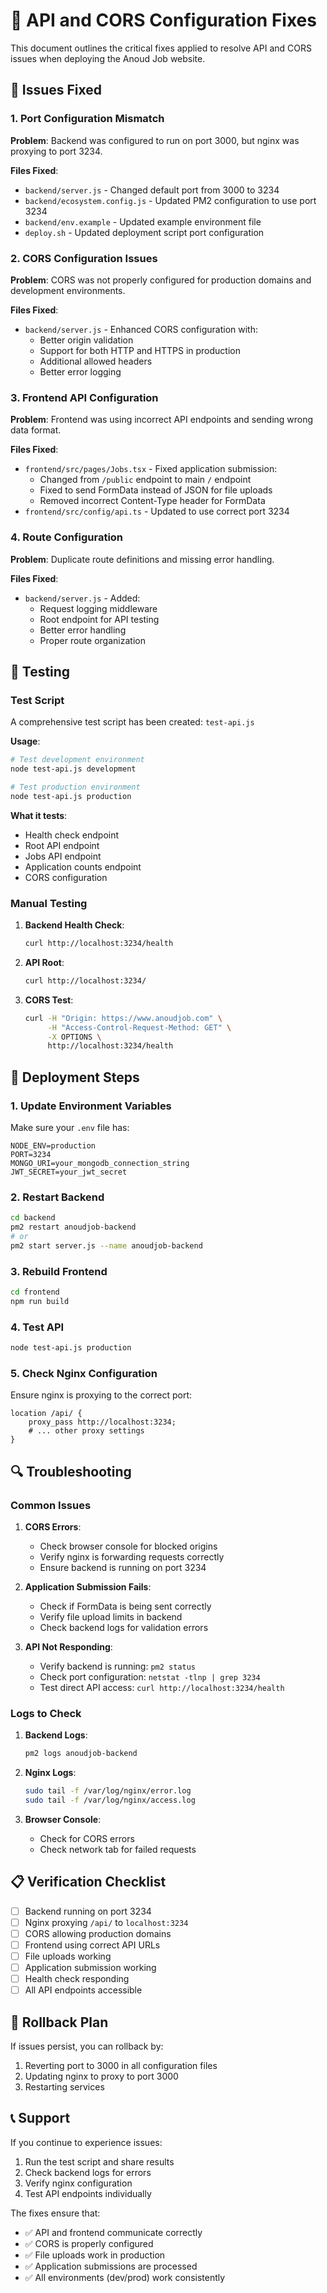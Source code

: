 # 🚀 API and CORS Configuration Fixes

This document outlines the critical fixes applied to resolve API and CORS issues when deploying the Anoud Job website.

## 🔧 Issues Fixed

### 1. Port Configuration Mismatch
**Problem**: Backend was configured to run on port 3000, but nginx was proxying to port 3234.

**Files Fixed**:
- `backend/server.js` - Changed default port from 3000 to 3234
- `backend/ecosystem.config.js` - Updated PM2 configuration to use port 3234
- `backend/env.example` - Updated example environment file
- `deploy.sh` - Updated deployment script port configuration

### 2. CORS Configuration Issues
**Problem**: CORS was not properly configured for production domains and development environments.

**Files Fixed**:
- `backend/server.js` - Enhanced CORS configuration with:
  - Better origin validation
  - Support for both HTTP and HTTPS in production
  - Additional allowed headers
  - Better error logging

### 3. Frontend API Configuration
**Problem**: Frontend was using incorrect API endpoints and sending wrong data format.

**Files Fixed**:
- `frontend/src/pages/Jobs.tsx` - Fixed application submission:
  - Changed from `/public` endpoint to main `/` endpoint
  - Fixed to send FormData instead of JSON for file uploads
  - Removed incorrect Content-Type header for FormData
- `frontend/src/config/api.ts` - Updated to use correct port 3234

### 4. Route Configuration
**Problem**: Duplicate route definitions and missing error handling.

**Files Fixed**:
- `backend/server.js` - Added:
  - Request logging middleware
  - Root endpoint for API testing
  - Better error handling
  - Proper route organization

## 🧪 Testing

### Test Script
A comprehensive test script has been created: `test-api.js`

**Usage**:
```bash
# Test development environment
node test-api.js development

# Test production environment  
node test-api.js production
```

**What it tests**:
- Health check endpoint
- Root API endpoint
- Jobs API endpoint
- Application counts endpoint
- CORS configuration

### Manual Testing

1. **Backend Health Check**:
   ```bash
   curl http://localhost:3234/health
   ```

2. **API Root**:
   ```bash
   curl http://localhost:3234/
   ```

3. **CORS Test**:
   ```bash
   curl -H "Origin: https://www.anoudjob.com" \
        -H "Access-Control-Request-Method: GET" \
        -X OPTIONS \
        http://localhost:3234/health
   ```

## 🚀 Deployment Steps

### 1. Update Environment Variables
Make sure your `.env` file has:
```env
NODE_ENV=production
PORT=3234
MONGO_URI=your_mongodb_connection_string
JWT_SECRET=your_jwt_secret
```

### 2. Restart Backend
```bash
cd backend
pm2 restart anoudjob-backend
# or
pm2 start server.js --name anoudjob-backend
```

### 3. Rebuild Frontend
```bash
cd frontend
npm run build
```

### 4. Test API
```bash
node test-api.js production
```

### 5. Check Nginx Configuration
Ensure nginx is proxying to the correct port:
```nginx
location /api/ {
    proxy_pass http://localhost:3234;
    # ... other proxy settings
}
```

## 🔍 Troubleshooting

### Common Issues

1. **CORS Errors**:
   - Check browser console for blocked origins
   - Verify nginx is forwarding requests correctly
   - Ensure backend is running on port 3234

2. **Application Submission Fails**:
   - Check if FormData is being sent correctly
   - Verify file upload limits in backend
   - Check backend logs for validation errors

3. **API Not Responding**:
   - Verify backend is running: `pm2 status`
   - Check port configuration: `netstat -tlnp | grep 3234`
   - Test direct API access: `curl http://localhost:3234/health`

### Logs to Check

1. **Backend Logs**:
   ```bash
   pm2 logs anoudjob-backend
   ```

2. **Nginx Logs**:
   ```bash
   sudo tail -f /var/log/nginx/error.log
   sudo tail -f /var/log/nginx/access.log
   ```

3. **Browser Console**:
   - Check for CORS errors
   - Check network tab for failed requests

## 📋 Verification Checklist

- [ ] Backend running on port 3234
- [ ] Nginx proxying `/api/` to `localhost:3234`
- [ ] CORS allowing production domains
- [ ] Frontend using correct API URLs
- [ ] File uploads working
- [ ] Application submission working
- [ ] Health check responding
- [ ] All API endpoints accessible

## 🔄 Rollback Plan

If issues persist, you can rollback by:

1. Reverting port to 3000 in all configuration files
2. Updating nginx to proxy to port 3000
3. Restarting services

## 📞 Support

If you continue to experience issues:

1. Run the test script and share results
2. Check backend logs for errors
3. Verify nginx configuration
4. Test API endpoints individually

The fixes ensure that:
- ✅ API and frontend communicate correctly
- ✅ CORS is properly configured
- ✅ File uploads work in production
- ✅ Application submissions are processed
- ✅ All environments (dev/prod) work consistently
